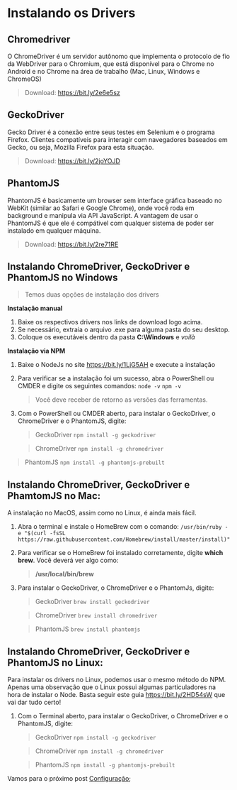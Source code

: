 
# Instalando os Drivers

## Chromedriver

O ChromeDriver é um servidor autônomo que implementa o protocolo de fio da WebDriver para o Chromium, que está disponível para o Chrome no Android e no Chrome na área de trabalho (Mac, Linux, Windows e ChromeOS)
> Download: https://bit.ly/2e6e5sz

## GeckoDriver

Gecko Driver é a conexão entre seus testes em Selenium e o programa Firefox. Clientes compatíveis para interagir com navegadores baseados em Gecko, ou seja, Mozilla Firefox para esta situação.
> Download: https://bit.ly/2joYOJD

## PhantomJS

PhantomJS é basicamente um browser sem interface gráfica baseado no WebKit (similar ao Safari e Google Chrome), onde você roda em background e manipula via API JavaScript. A vantagem de usar o PhantomJS é que ele é compátivel com qualquer sistema de poder ser instalado em qualquer máquina.
> Download: https://bit.ly/2re71RE

## Instalando ChromeDriver, GeckoDriver e PhantomJS no Windows 

> Temos duas opções de instalação dos drivers

**Instalação manual**

  1. Baixe os respectivos drivers nos links de download logo acima.
  2. Se necessário, extraia o arquivo .exe para alguma pasta do seu desktop.
  3. Coloque os executáveis dentro da pasta **C:\Windows** e *voilà*
  
**Instalação via NPM** 

  1. Baixe o NodeJs no site https://bit.ly/1LjG5AH e execute a instalação
  2. Para verificar se a instalação foi um sucesso, abra o PowerShell ou CMDER e digite os seguintes comandos:
	`node -v` 
    `npm -v`
		>Você deve receber de retorno as versões das ferramentas.
  4. Com o PowerShell ou CMDER aberto, para instalar o GeckoDriver, o ChromeDriver e o PhantomJS, digite:
	 > GeckoDriver
    `npm install -g geckodriver `
    
	 > ChromeDriver
    `npm install -g chromedriver`
    
   > PhantomJS
    `npm install -g phantomjs-prebuilt`


## Instalando ChromeDriver, GeckoDriver e PhamtomJS no Mac:

A instalação no MacOS, assim como no Linux, é ainda mais fácil.

1. Abra o terminal e instale o HomeBrew com o comando:
	```/usr/bin/ruby -e "$(curl -fsSL https://raw.githubusercontent.com/Homebrew/install/master/install)"```

2. Para verificar se o HomeBrew foi instalado corretamente, digite **which brew**. Você deverá ver algo como:
	>**/usr/local/bin/brew**
	
3. Para instalar o GeckoDriver, o ChromeDriver e o PhantomJs, digite:
	 > GeckoDriver
    `brew install geckodriver `
    
	 > ChromeDriver
    `brew install chromedriver`
    
  	 > PhantomJS
    `brew install phantomjs`

## Instalando ChromeDriver, GeckoDriver e PhantomJS no Linux:

Para instalar os drivers no Linux, podemos usar o mesmo método do NPM. Apenas uma observação que o Linux possui algumas particuladores na hora de instalar o Node. Basta seguir este guia https://bit.ly/2HD54sW que vai dar tudo certo! 
  1. Com o Terminal aberto, para instalar o GeckoDriver, o ChromeDriver e o PhantomJS, digite:
	 > GeckoDriver
    `npm install -g geckodriver `
    
	 > ChromeDriver
    `npm install -g chromedriver`
    
  	 > PhantomJS
    `npm install -g phantomjs-prebuilt`
    


Vamos para o próximo post [Configuração](https://github.com/brunobatista25/best_archer/blob/master/tests/Capybara/03-configurando_projeto.md);
